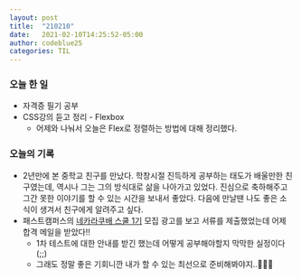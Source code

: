 ```yaml
---
layout: post
title:  "210210"
date:   2021-02-10T14:25:52-05:00
author: codeblue25
categories: TIL
---
```


<h3>오늘 한 일</h3>

* 자격증 필기 공부
* CSS강의 듣고 정리 - Flexbox
  * 어제와 나눠서 오늘은 Flex로 정렬하는 방법에 대해 정리했다.



<h3>오늘의 기록</h3>

* 2년만에 본 중학교 친구를 만났다. 학창시절 진득하게 공부하는 태도가 배울만한 친구였는데, 역시나 그는 그의 방식대로 삶을 나아가고 있었다. 진심으로 축하해주고 그간 못한 이야기를 할 수 있는 시간을 보내서 좋았다. 다음에 만날땐 나도 좋은 소식이 생겨서 친구에게 알려주고 싶다.
* 패스트캠퍼스의 [네카라쿠배 스쿨 1기](https://www.fastcampus.co.kr/NKLCB_dev_school) 모집 광고를 보고 서류를 제출했었는데 어제 합격 메일을 받았다!!
  * 1차 테스트에 대한 안내를 받긴 했는데 어떻게 공부해야할지 막막한 실정이다(;;)
  * 그래도 정말 좋은 기회니깐 내가 할 수 있는 최선으로 준비해봐야지..👊👊💪